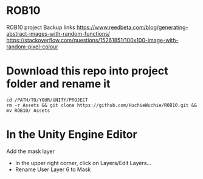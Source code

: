 # ROB10
ROB10 project
Backup links
https://www.reedbeta.com/blog/generating-abstract-images-with-random-functions/
https://stackoverflow.com/questions/15261851/100x100-image-with-random-pixel-colour

# Download this repo into project folder and rename it
```
cd /PATH/TO/YOUR/UNITY/PROJECT
rm -r Assets && git clone https://github.com/HuchieWuchie/ROB10.git && mv ROB10/ Assets
```

# In the Unity Engine Editor
Add the mask layer
  - In the upper right corner, click on Layers/Edit Layers...
  - Rename User Layer 6 to Mask
